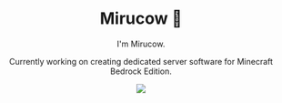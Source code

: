 <div align="center">
  <h1>Mirucow 🐣</h1>
  <p>I'm Mirucow.</p>
  <p>Currently working on creating dedicated server software for Minecraft Bedrock Edition.</p>
  <img src="https://skillicons.dev/icons?i=ts,rust,go" />
</div>
